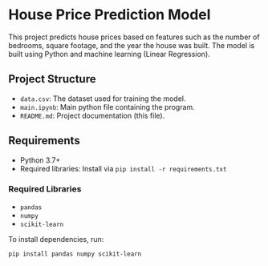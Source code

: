 # House Price Prediction Model

This project predicts house prices based on features such as the number of bedrooms, square footage, and the year the house was built. The model is built using Python and machine learning (Linear Regression).

## Project Structure

- `data.csv`: The dataset used for training the model.
- `main.ipynb`: Main python file containing the program.
- `README.md`: Project documentation (this file).

## Requirements

- Python 3.7+
- Required libraries: Install via `pip install -r requirements.txt`
  
### Required Libraries
- `pandas`
- `numpy`
- `scikit-learn`

To install dependencies, run:

```bash
pip install pandas numpy scikit-learn